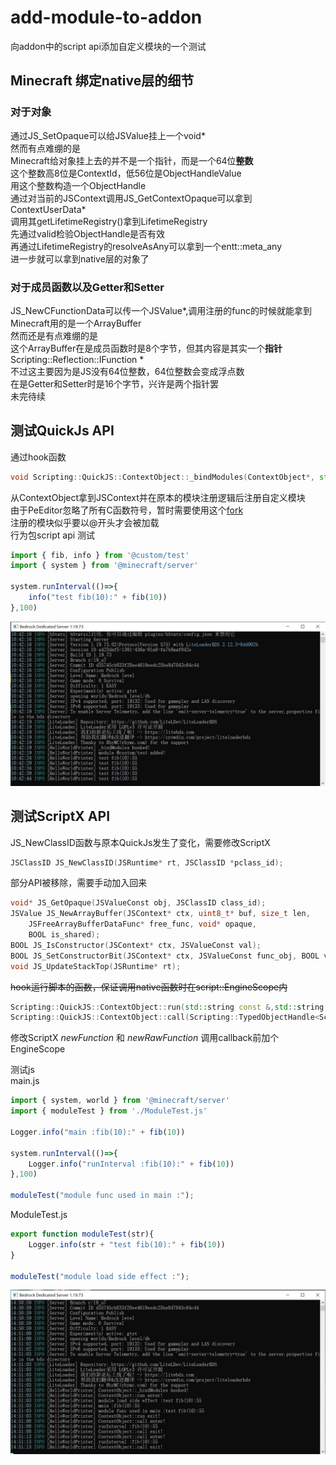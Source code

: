 # add-module-to-addon

向addon中的script api添加自定义模块的一个测试

## Minecraft 绑定native层的细节
### 对于对象
通过JS_SetOpaque可以给JSValue挂上一个void*  
然而有点难绷的是  
Minecraft给对象挂上去的并不是一个指针，而是一个64位**整数**  
这个整数高8位是ContextId，低56位是ObjectHandleValue  
用这个整数构造一个ObjectHandle  
通过对当前的JSContext调用JS_GetContextOpaque可以拿到ContextUserData*  
调用其getLifetimeRegistry()拿到LifetimeRegistry  
先通过valid检验ObjectHandle是否有效  
再通过LifetimeRegistry的resolveAsAny可以拿到一个entt::meta_any  
进一步就可以拿到native层的对象了  
### 对于成员函数以及Getter和Setter
JS_NewCFunctionData可以传一个JSValue*,调用注册的func的时候就能拿到
Minecraft用的是一个ArrayBuffer  
然而还是有点难绷的是  
这个ArrayBuffer在是成员函数时是8个字节，但其内容是其实一个**指针** Scripting::Reflection::IFunction *  
不过这主要因为是JS没有64位整数，64位整数会变成浮点数  
在是Getter和Setter时是16个字节，兴许是两个指针罢  
未完待续
## 测试QuickJs API
通过hook函数
```c++
void Scripting::QuickJS::ContextObject::_bindModules(ContextObject*, std::vector<Scripting::ModuleBinding> const &)
```
从ContextObject拿到JSContext并在原本的模块注册逻辑后注册自定义模块  
由于PeEditor忽略了所有C函数符号，暂时需要使用这个[fork](https://github.com/cuixiang0130/PeEditor)  
注册的模块似乎要以@开头才会被加载  
行为包script api 测试  
```javascript
import { fib, info } from '@custom/test'
import { system } from '@minecraft/server'

system.runInterval(()=>{
    info("test fib(10):" + fib(10))
},100)
```
![image](https://github.com/cuixiang0130/add-module-to-addon/blob/main/result.jpg)

## 测试ScriptX API
JS_NewClassID函数与原本QuickJs发生了变化，需要修改ScriptX
```c++
JSClassID JS_NewClassID(JSRuntime* rt, JSClassID *pclass_id);
```
部分API被移除，需要手动加入回来
```c++
void* JS_GetOpaque(JSValueConst obj, JSClassID class_id);
JSValue JS_NewArrayBuffer(JSContext* ctx, uint8_t* buf, size_t len,
    JSFreeArrayBufferDataFunc* free_func, void* opaque,
    BOOL is_shared);
BOOL JS_IsConstructor(JSContext* ctx, JSValueConst val);
BOOL JS_SetConstructorBit(JSContext* ctx, JSValueConst func_obj, BOOL val);
void JS_UpdateStackTop(JSRuntime* rt);
```
~~hook运行脚本的函数，保证调用native函数时在script::EngineScope内~~
```c++
Scripting::QuickJS::ContextObject::run(std::string const &,std::string const &);
Scripting::QuickJS::ContextObject::call(Scripting::TypedObjectHandle<Scripting::ClosureType>,entt::meta_any *,uint,entt::meta_type);
```
修改ScriptX *newFunction* 和 *newRawFunction* 调用callback前加个EngineScope

测试js  
main.js
```javascript
import { system, world } from '@minecraft/server'
import { moduleTest } from './ModuleTest.js'

Logger.info("main :fib(10):" + fib(10))

system.runInterval(()=>{
    Logger.info("runInterval :fib(10):" + fib(10))
},100)

moduleTest("module func used in main :");
```
ModuleTest.js
```javascript
export function moduleTest(str){
    Logger.info(str + "test fib(10):" + fib(10))
}

moduleTest("module load side effect :");
```

![image](https://github.com/cuixiang0130/add-module-to-addon/blob/main/result_scriptx.jpg)